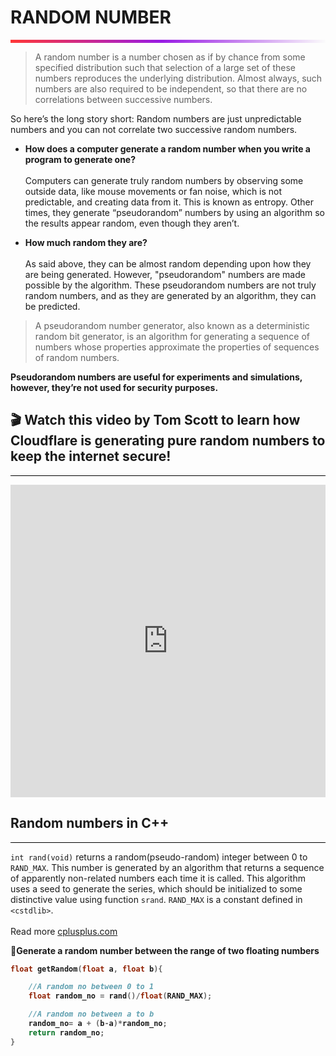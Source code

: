 # RANDOM NUMBER
<hr style="height: 5px; border: none; background: rgb(255,55,55);background: linear-gradient(90deg, rgba(255,55,55,1) 0%, rgba(152,27,228,1) 48%, rgba(251,251,251,1) 100%);">

>A random number is a number chosen as if by chance from some specified distribution such that selection of a large set of these numbers reproduces the underlying distribution. Almost always, such numbers are also required to be independent, so that there are no correlations between successive numbers.

So here’s the long story short: Random numbers are just unpredictable numbers and you can not correlate two successive random numbers.

- **How does a computer generate a random number when you write a program to generate one?**
<br><br>
Computers can generate truly random numbers by observing some outside data, like mouse movements or fan noise, which is not predictable, and creating data from it. This is known as entropy. Other times, they generate “pseudorandom” numbers by using an algorithm so the results appear random, even though they aren’t. 

- **How much random they are?**
<br><br>
As said above, they can be almost random depending upon how they are being generated. However, "pseudorandom" numbers are made possible by the algorithm. These pseudorandom numbers are not truly random numbers, and as they are generated by an algorithm, they can be predicted.

>A pseudorandom number generator, also known as a deterministic random bit generator, is an algorithm for generating a sequence of numbers whose properties approximate the properties of sequences of random numbers.

**Pseudorandom numbers are useful for experiments and simulations, however, they’re not used for security purposes.**

## 🎬 Watch this video by Tom Scott to learn how Cloudflare is generating pure random numbers to keep the internet secure!
<hr style="height:1px; background: black; border: none;">

<iframe width="100%" height="500" src="https://www.youtube.com/embed/1cUUfMeOijg" title="YouTube video player" frameborder="0" allow="accelerometer; autoplay; clipboard-write; encrypted-media; gyroscope; picture-in-picture" allowfullscreen></iframe>

## Random numbers in C++
<hr style="height:1px; background: black; border: none;">

`int rand(void)` returns a random(pseudo-random) integer between 0 to `RAND_MAX`. This number is generated by an algorithm that returns a sequence of apparently non-related numbers each time it is called. This algorithm uses a seed to generate the series, which should be initialized to some distinctive value using function `srand`. 
`RAND_MAX` is a constant defined in `<cstdlib>`.
<br><br>
Read more [cplusplus.com](https://cplusplus.com/reference/cstdlib/rand/)

**📢Generate a random number between the range of two floating numbers**
<b>

```c++
float getRandom(float a, float b){

    //A random no between 0 to 1
    float random_no = rand()/float(RAND_MAX);

    //A random no between a to b
    random_no= a + (b-a)*random_no;
    return random_no;
}
```
</b>


